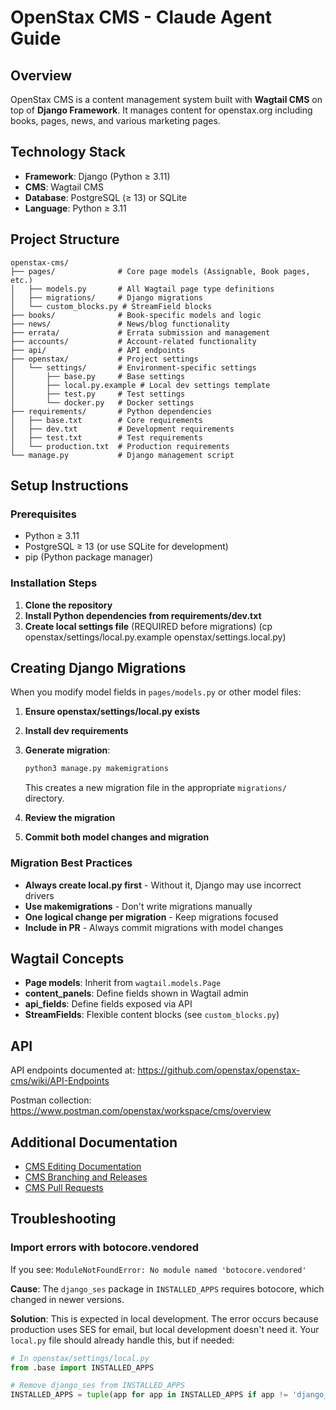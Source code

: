 # OpenStax CMS - Claude Agent Guide

## Overview

OpenStax CMS is a content management system built with **Wagtail CMS** on top of **Django Framework**. It manages content for openstax.org including books, pages, news, and various marketing pages.

## Technology Stack

- **Framework**: Django (Python ≥ 3.11)
- **CMS**: Wagtail CMS
- **Database**: PostgreSQL (≥ 13) or SQLite
- **Language**: Python ≥ 3.11

## Project Structure

```
openstax-cms/
├── pages/              # Core page models (Assignable, Book pages, etc.)
│   ├── models.py       # All Wagtail page type definitions
│   ├── migrations/     # Django migrations
│   └── custom_blocks.py # StreamField blocks
├── books/              # Book-specific models and logic
├── news/               # News/blog functionality
├── errata/             # Errata submission and management
├── accounts/           # Account-related functionality
├── api/                # API endpoints
├── openstax/           # Project settings
│   └── settings/       # Environment-specific settings
│       ├── base.py     # Base settings
│       ├── local.py.example # Local dev settings template
│       ├── test.py     # Test settings
│       └── docker.py   # Docker settings
├── requirements/       # Python dependencies
│   ├── base.txt        # Core requirements
│   ├── dev.txt         # Development requirements
│   ├── test.txt        # Test requirements
│   └── production.txt  # Production requirements
└── manage.py           # Django management script
```

## Setup Instructions

### Prerequisites

- Python ≥ 3.11
- PostgreSQL ≥ 13 (or use SQLite for development)
- pip (Python package manager)

### Installation Steps

1. **Clone the repository**
2. **Install Python dependencies from requirements/dev.txt**
3. **Create local settings file** (REQUIRED before migrations) (cp openstax/settings/local.py.example openstax/settings.local.py)

## Creating Django Migrations

When you modify model fields in `pages/models.py` or other model files:

1. **Ensure openstax/settings/local.py exists**
2. **Install dev requirements**
3. **Generate migration**:
   ```bash
   python3 manage.py makemigrations
   ```

   This creates a new migration file in the appropriate `migrations/` directory.

4. **Review the migration**
5. **Commit both model changes and migration**

### Migration Best Practices

- **Always create local.py first** - Without it, Django may use incorrect drivers
- **Use makemigrations** - Don't write migrations manually
- **One logical change per migration** - Keep migrations focused
- **Include in PR** - Always commit migrations with model changes

## Wagtail Concepts

- **Page models**: Inherit from `wagtail.models.Page`
- **content_panels**: Define fields shown in Wagtail admin
- **api_fields**: Define fields exposed via API
- **StreamFields**: Flexible content blocks (see `custom_blocks.py`)

## API

API endpoints documented at: https://github.com/openstax/openstax-cms/wiki/API-Endpoints

Postman collection: https://www.postman.com/openstax/workspace/cms/overview

## Additional Documentation

- [CMS Editing Documentation](https://openstax.atlassian.net/wiki/spaces/BIT/pages/2193391617/CMS+Editing)
- [CMS Branching and Releases](https://openstax.atlassian.net/wiki/spaces/BIT/pages/2207219713/CMS+Branching+and+Releases)
- [CMS Pull Requests](https://openstax.atlassian.net/wiki/spaces/BIT/pages/2207252512/CMS+Pull+Requests)

## Troubleshooting

### Import errors with botocore.vendored

If you see: `ModuleNotFoundError: No module named 'botocore.vendored'`

**Cause**: The `django_ses` package in `INSTALLED_APPS` requires botocore, which changed in newer versions.

**Solution**: This is expected in local development. The error occurs because production uses SES for email, but local development doesn't need it. Your `local.py` file should already handle this, but if needed:

```python
# In openstax/settings/local.py
from .base import INSTALLED_APPS

# Remove django_ses from INSTALLED_APPS
INSTALLED_APPS = tuple(app for app in INSTALLED_APPS if app != 'django_ses')
```
